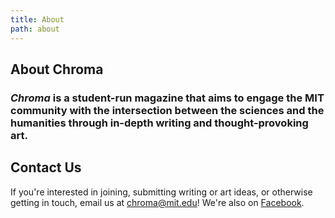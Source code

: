 ```yaml
---
title: About
path: about
---
```


## About Chroma

### *Chroma* is a student-run magazine that aims to engage the MIT community with the intersection between the sciences and the humanities through in-depth writing and thought-provoking art.

## Contact Us

If you're interested in joining, submitting writing or art ideas, or otherwise getting in touch, email us at [chroma@mit.edu](mailto:chroma@mit.edu)! We're also on [Facebook](https://www.facebook.com/MIT-Chroma-502522436750790).